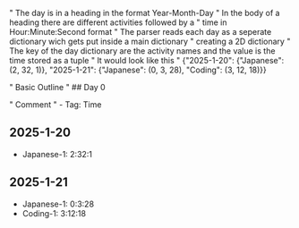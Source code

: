 " The day is in a heading in the format Year-Month-Day
" In the body of a heading there are different activities followed by a 
" time in Hour:Minute:Second format
" The parser reads each day as a seperate dictionary wich gets put inside a main dictionary
" creating a 2D dictionary
" The key of the day dictionary are the activity names and the value is the time stored as a tuple
" It would look like this
" {"2025-1-20": {"Japanese": (2, 32, 1)}, "2025-1-21": {"Japanese": (0, 3, 28), "Coding": (3, 12, 18)}}

" Basic Outline
" ## Day 0

" Comment
" - Tag: Time

## 2025-1-20

- Japanese-1: 2:32:1

## 2025-1-21

- Japanese-1: 0:3:28
- Coding-1: 3:12:18
